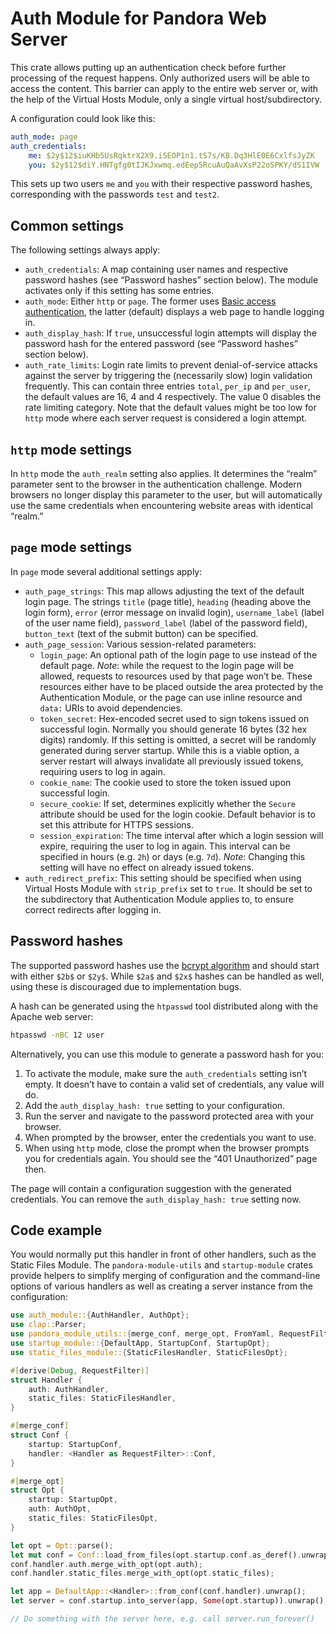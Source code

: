 # Auth Module for Pandora Web Server

This crate allows putting up an authentication check before further processing of the request
happens. Only authorized users will be able to access the content. This barrier can apply to
the entire web server or, with the help of the Virtual Hosts Module, only a single virtual
host/subdirectory.

A configuration could look like this:

```yaml
auth_mode: page
auth_credentials:
    me: $2y$12$iuKHb5UsRqktrX2X9.iSEOP1n1.tS7s/KB.Dq3HlE0E6CxlfsJyZK
    you: $2y$12$diY.HNTgfg0tIJKJxwmq.edEep5RcuAuQaAvXsP22oSPKY/dS1IVW
```

This sets up two users `me` and `you` with their respective password hashes, corresponding with
the passwords `test` and `test2`.

## Common settings

The following settings always apply:

* `auth_credentials`: A map containing user names and respective password hashes (see “Password
  hashes” section below). The module activates only if this setting has some entries.
* `auth_mode`: Either `http` or `page`. The former uses
  [Basic access authentication](https://en.wikipedia.org/wiki/Basic_access_authentication), the
  latter (default) displays a web page to handle logging in.
* `auth_display_hash`: If `true`, unsuccessful login attempts will display the password hash
  for the entered password (see “Password hashes” section below).
* `auth_rate_limits`: Login rate limits to prevent denial-of-service attacks against the server
  by triggering the (necessarily slow) login validation frequently. This can contain three
  entries `total`, `per_ip` and `per_user`, the default values are 16, 4 and 4 respectively.
  The value 0 disables the rate limiting category. Note that the default values might be too
  low for `http` mode where each server request is considered a login attempt.

## `http` mode settings

In `http` mode the `auth_realm` setting also applies. It determines the “realm” parameter sent
to the browser in the authentication challenge. Modern browsers no longer display this
parameter to the user, but will automatically use the same credentials when encountering
website areas with identical “realm.”

## `page` mode settings

In `page` mode several additional settings apply:

* `auth_page_strings`: This map allows adjusting the text of the default login page. The
  strings `title` (page title), `heading` (heading above the login form), `error` (error
  message on invalid login), `username_label` (label of the user name field), `password_label`
  (label of the password field), `button_text` (text of the submit button) can be specified.
* `auth_page_session`: Various session-related parameters:
  * `login_page`: An optional path of the login page to use instead of the default page.
    *Note*: while the request to the login page will be allowed, requests to resources used by
    that page won’t be. These resources either have to be placed outside the area protected by
    the Authentication Module, or the page can use inline resource and `data:` URIs to avoid
    dependencies.
  * `token_secret`: Hex-encoded secret used to sign tokens issued on successful login. Normally
    you should generate 16 bytes (32 hex digits) randomly. If this setting is omitted, a secret
    will be randomly generated during server startup. While this is a viable option, a server
    restart will always invalidate all previously issued tokens, requiring users to log in
    again.
  * `cookie_name`: The cookie used to store the token issued upon successful login.
  * `secure_cookie`: If set, determines explicitly whether the `Secure` attribute should be
    used for the login cookie. Default behavior is to set this attribute for HTTPS sessions.
  * `session_expiration`: The time interval after which a login session will expire, requiring
    the user to log in again. This interval can be specified in hours (e.g. `2h`) or days (e.g.
    `7d`). *Note*: Changing this setting will have no effect on already issued tokens.
* `auth_redirect_prefix`: This setting should be specified when using Virtual Hosts Module with
  `strip_prefix` set to `true`. It should be set to the subdirectory that Authentication Module
  applies to, to ensure correct redirects after logging in.

## Password hashes

The supported password hashes use the [bcrypt algorithm](https://en.wikipedia.org/wiki/Bcrypt)
and should start with either `$2b$` or `$2y$`. While `$2a$` and `$2x$` hashes can be handled as
well, using these is discouraged due to implementation bugs.

A hash can be generated using the `htpasswd` tool distributed along with the Apache web server:

```sh
htpasswd -nBC 12 user
```

Alternatively, you can use this module to generate a password hash for you:

1. To activate the module, make sure the `auth_credentials` setting isn’t empty. It doesn’t
   have to contain a valid set of credentials, any value will do.
2. Add the `auth_display_hash: true` setting to your configuration.
3. Run the server and navigate to the password protected area with your browser.
4. When prompted by the browser, enter the credentials you want to use.
5. When using `http` mode, close the prompt when the browser prompts you for credentials again.
   You should see the “401 Unauthorized” page then.

The page will contain a configuration suggestion with the generated credentials. You can remove
the `auth_display_hash: true` setting now.

## Code example

You would normally put this handler in front of other handlers, such as the Static Files
Module. The `pandora-module-utils` and `startup-module` crates provide helpers to simplify
merging of configuration and the command-line options of various handlers as well as creating
a server instance from the configuration:

```rust
use auth_module::{AuthHandler, AuthOpt};
use clap::Parser;
use pandora_module_utils::{merge_conf, merge_opt, FromYaml, RequestFilter};
use startup_module::{DefaultApp, StartupConf, StartupOpt};
use static_files_module::{StaticFilesHandler, StaticFilesOpt};

#[derive(Debug, RequestFilter)]
struct Handler {
    auth: AuthHandler,
    static_files: StaticFilesHandler,
}

#[merge_conf]
struct Conf {
    startup: StartupConf,
    handler: <Handler as RequestFilter>::Conf,
}

#[merge_opt]
struct Opt {
    startup: StartupOpt,
    auth: AuthOpt,
    static_files: StaticFilesOpt,
}

let opt = Opt::parse();
let mut conf = Conf::load_from_files(opt.startup.conf.as_deref().unwrap_or(&[])).unwrap();
conf.handler.auth.merge_with_opt(opt.auth);
conf.handler.static_files.merge_with_opt(opt.static_files);

let app = DefaultApp::<Handler>::from_conf(conf.handler).unwrap();
let server = conf.startup.into_server(app, Some(opt.startup)).unwrap();

// Do something with the server here, e.g. call server.run_forever()
```
